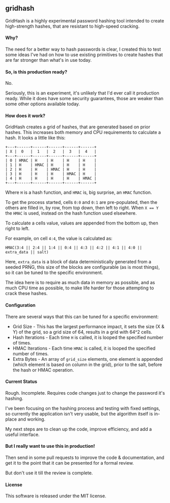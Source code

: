 ## gridhash
GridHash is a highly experimental password hashing tool intended to create high-strength hashes, that are resistant to high-speed cracking.

#### Why?
The need for a better way to hash passwords is clear, I created this to test some ideas I've had on how to use existing primitives to create hashes that are far stronger than what's in use today.

#### So, is this production ready?
No.

Seriously, this is an experiment, it's unlikely that I'd ever call it production ready. While it does have some security guarantees, those are weaker than some other options available today.

#### How does it work?
GridHash creates a grid of hashes, that are generated based on prior hashes. This increases both memory and CPU requirements to calculate a hash. It looks a little like this:

```
+---+------+------+------+------+------+
| X |  0   |  1   |  2   |  3   |  4   |
+---+------+------+------+------+------+
| 0 | HMAC | H    | H    | H    | H    |
| 1 | H    | HMAC | H    | H    | H    |
| 2 | H    | H    | HMAC | H    | H    |
| 3 | H    | H    | H    | HMAC | H    |
| 4 | H    | H    | H    | H    | HMAC |
+---+------+------+------+------+------+
```

Where `H` is a hash function, and `HMAC` is, big surprise, an `HMAC` function.

To get the process started, cells `0:0` and `0:1` are pre-populated, then the others are filled in, by row, from top down, then left to right. When `X == Y` the `HMAC` is used, instead on the hash function used elsewhere.

To calculate a cells value, values are appended from the bottom up, then right to left.

For example, on cell `4:4`, the value is calculated as:

```
HMAC(3:4 || 2:4 || 1:4 || 0:4 || 4:3 || 4:2 || 4:1 || 4:0 || extra_data || salt)
```

Here, `extra_data` is a block of data deterministically generated from a seeded PRNG, this size of the blocks are configurable (as is most things), so it can be tuned to the specific environment.

The idea here is to require as much data in memory as possible, and as much CPU time as possible, to make life harder for those attempting to crack these hashes.

#### Configuration
There are several ways that this can be tuned for a specific environment:

* Grid Size - This has the largest performance impact, it sets the size (X & Y) of the grid, so a grid size of 64, results in a grid with 64^2 cells.
* Hash Iterations - Each time `H` is called, it is looped the specified number of times.
* HMAC Iterations - Each time `HMAC` is called, it is looped the specified number of times.
* Extra Bytes - An array of `grid_size` elements, one element is appended (which element is based on column in the grid), prior to the salt, before the hash or HMAC operation.

#### Current Status
Rough. Incomplete. Requires code changes just to change the password it's hashing.

I've been focusing on the hashing process and testing with fixed settings, so currently the application isn't very usable, but the algorithm itself is in-place and working.

My next steps are to clean up the code, improve efficiency, and add a useful interface.

#### But I really want to use this in production!
Then send in some pull requests to improve the code & documentation, and get it to the point that it can be presented for a formal review.

But don't use it till the review is complete.

#### License
This software is released under the MIT license.
